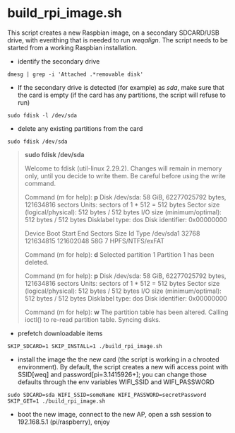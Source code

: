 # build_rpi_image.sh
This script creates a new Raspbian image, on a secondary SDCARD/USB drive, with everithing that is needed to run *weqalign*.
The script needs to be started from a working Raspbian installation.

* identify the secondary drive
```
dmesg | grep -i 'Attached .*removable disk'
```

* If the secondary drive is detected (for example) as *sda*, make sure that the card is empty (if the card has any partitions, the script will refuse to run)
```
sudo fdisk -l /dev/sda
```

* delete any existing partitions from the card
```
sudo fdisk /dev/sda
```
> **sudo fdisk /dev/sda**
> 
> Welcome to fdisk (util-linux 2.29.2).
> Changes will remain in memory only, until you decide to write them.
> Be careful before using the write command.
> 
> 
> Command (m for help): **p**
> Disk /dev/sda: 58 GiB, 62277025792 bytes, 121634816 sectors
> Units: sectors of 1 * 512 = 512 bytes
> Sector size (logical/physical): 512 bytes / 512 bytes
> I/O size (minimum/optimal): 512 bytes / 512 bytes
> Disklabel type: dos
> Disk identifier: 0x00000000
> 
> Device     Boot Start       End   Sectors Size Id Type
> /dev/sda1       32768 121634815 121602048  58G  7 HPFS/NTFS/exFAT
> 
> Command (m for help): **d**
> Selected partition 1
> Partition 1 has been deleted.
> 
> Command (m for help): **p**
> Disk /dev/sda: 58 GiB, 62277025792 bytes, 121634816 sectors
> Units: sectors of 1 * 512 = 512 bytes
> Sector size (logical/physical): 512 bytes / 512 bytes
> I/O size (minimum/optimal): 512 bytes / 512 bytes
> Disklabel type: dos
> Disk identifier: 0x00000000
> 
> Command (m for help): **w**
> The partition table has been altered.
> Calling ioctl() to re-read partition table.
> Syncing disks.

* prefetch downloadable items
```
SKIP_SDCARD=1 SKIP_INSTALL=1 ./build_rpi_image.sh
```

* install the image the the new card (the script is working in a chrooted environment).
By default, the script creates a new wifi access point with SSID[weq] and password[pi=3.1415926+]; you can change those defaults through the env variables WIFI_SSID and WIFI_PASSWORD
```
sudo SDCARD=sda WIFI_SSID=someName WIFI_PASSWORD=secretPassword SKIP_GET=1 ./build_rpi_image.sh
```

* boot the new image, connect to the new AP, open a ssh session to 192.168.5.1 (pi/raspberry), enjoy
